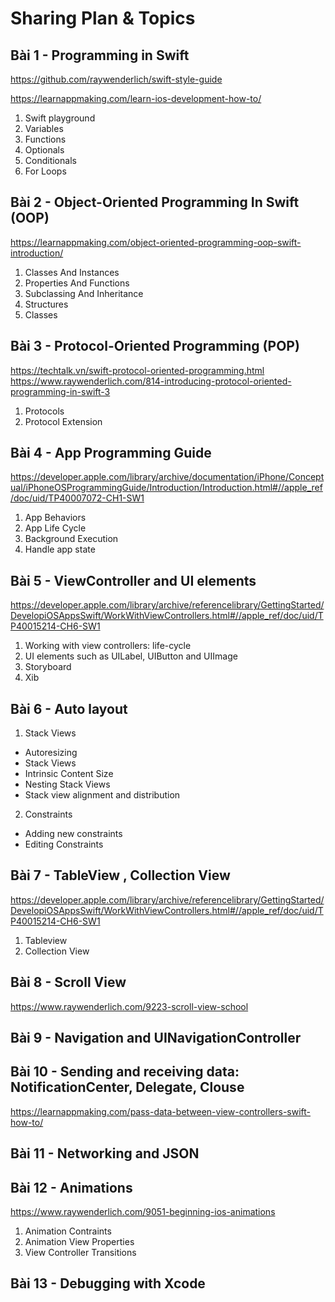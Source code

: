 # Sharing Plan & Topics 

## Bài 1 - Programming in Swift
https://github.com/raywenderlich/swift-style-guide

https://learnappmaking.com/learn-ios-development-how-to/
1. Swift playground
2. Variables
3. Functions
4. Optionals
5. Conditionals
6. For Loops
  
## Bài 2 - Object-Oriented Programming In Swift (OOP)
https://learnappmaking.com/object-oriented-programming-oop-swift-introduction/
1. Classes And Instances
2. Properties And Functions
3. Subclassing And Inheritance
5. Structures
6. Classes 

## Bài 3 - Protocol-Oriented Programming (POP)
https://techtalk.vn/swift-protocol-oriented-programming.html
https://www.raywenderlich.com/814-introducing-protocol-oriented-programming-in-swift-3
1. Protocols
2. Protocol Extension


## Bài 4 - App Programming Guide
https://developer.apple.com/library/archive/documentation/iPhone/Conceptual/iPhoneOSProgrammingGuide/Introduction/Introduction.html#//apple_ref/doc/uid/TP40007072-CH1-SW1

1. App Behaviors 
2. App Life Cycle 
3. Background Execution 
4. Handle app state 

## Bài 5 - ViewController and UI elements 
https://developer.apple.com/library/archive/referencelibrary/GettingStarted/DevelopiOSAppsSwift/WorkWithViewControllers.html#//apple_ref/doc/uid/TP40015214-CH6-SW1

1. Working with view controllers: life-cycle
2. UI elements such as UILabel, UIButton and UIImage
3. Storyboard 
4. Xib

## Bài 6 - Auto layout 
1. Stack Views
- Autoresizing
- Stack Views 
- Intrinsic Content Size
- Nesting Stack Views
- Stack view alignment and distribution 
2. Constraints 
- Adding new constraints 
- Editing Constraints 

## Bài 7 - TableView , Collection View 
https://developer.apple.com/library/archive/referencelibrary/GettingStarted/DevelopiOSAppsSwift/WorkWithViewControllers.html#//apple_ref/doc/uid/TP40015214-CH6-SW1
1. Tableview
2. Collection View

## Bài 8 - Scroll View
https://www.raywenderlich.com/9223-scroll-view-school

## Bài 9 - Navigation and UINavigationController

## Bài 10 - Sending and receiving data:  NotificationCenter, Delegate, Clouse 
https://learnappmaking.com/pass-data-between-view-controllers-swift-how-to/

## Bài 11 - Networking and JSON 

## Bài 12 - Animations 
https://www.raywenderlich.com/9051-beginning-ios-animations

1. Animation Contraints 
2. Animation View Properties 
3. View Controller Transitions 


## Bài 13 - Debugging with Xcode 

